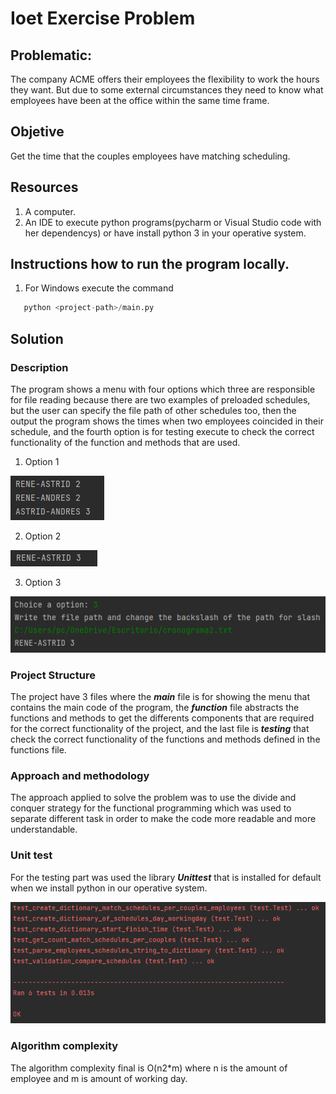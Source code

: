 # Ioet Exercise Problem
## Problematic: 
The company ACME offers their employees the flexibility to work the hours they want. But due to some external circumstances they need to know what employees have been at the office within the same time frame.

## Objetive
Get the time that the couples employees have matching scheduling.

## Resources
1. A computer.
2. An IDE to execute python programs(pycharm or Visual Studio code with her dependencys) or have install python 3 in your operative system.

## Instructions how to run the program locally.
1. For Windows execute the command 
```python
   python <project-path>/main.py
```
## Solution

### Description
The program shows a menu with four options which three are 
responsible for file reading because there are two examples 
of preloaded schedules, but the user can specify the file 
path of other schedules too, then the output the program shows 
the times when two employees coincided in their schedule, and 
the fourth option is for testing execute to check the correct functionality of the 
function and methods that are used. 
1. Option 1


![Option1](images/option1.png)


2. Option 2


![Option2](images/option2.png)


3. Option 3


![Option3](images/option3.png)


### Project Structure
The project have 3 files where the ***main*** file is for 
showing the menu that contains the main code of the program, 
the ***function*** file abstracts the functions and methods 
to get the differents components that are required for the 
correct functionality of the project, and the last file is 
***testing*** that check the correct functionality of the 
functions and methods defined in the functions file.

### Approach and methodology
The approach applied to solve the problem was to use the 
divide and conquer strategy for the functional programming 
which was used to separate different task in order to make
the code more readable and more understandable.

### Unit test
For the testing part was used the library ***Unittest*** 
that is installed for default when we install python in our
operative system.


![testing](images/testing.png)


### Algorithm complexity
The algorithm complexity final is O(n2*m) where n is the
amount of employee and m is amount of working day.
